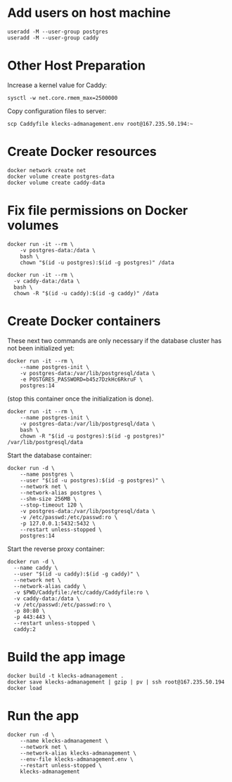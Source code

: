 # Add users on host machine

    useradd -M --user-group postgres
    useradd -M --user-group caddy

# Other Host Preparation

Increase a kernel value for Caddy:

    sysctl -w net.core.rmem_max=2500000

Copy configuration files to server:

    scp Caddyfile klecks-admanagement.env root@167.235.50.194:~

# Create Docker resources

    docker network create net
    docker volume create postgres-data
    docker volume create caddy-data

# Fix file permissions on Docker volumes

    docker run -it --rm \
        -v postgres-data:/data \
        bash \
        chown "$(id -u postgres):$(id -g postgres)" /data

    docker run -it --rm \
      -v caddy-data:/data \
      bash \
      chown -R "$(id -u caddy):$(id -g caddy)" /data

# Create Docker containers

These next two commands are only necessary if the database cluster has not been initialized yet:

    docker run -it --rm \
        --name postgres-init \
        -v postgres-data:/var/lib/postgresql/data \
        -e POSTGRES_PASSWORD=b45z7DzkHc6RkruF \
        postgres:14

(stop this container once the initialization is done).

    docker run -it --rm \
        --name postgres-init \
        -v postgres-data:/var/lib/postgresql/data \
        bash \
        chown -R "$(id -u postgres):$(id -g postgres)" /var/lib/postgresql/data

Start the database container:

    docker run -d \
        --name postgres \
        --user "$(id -u postgres):$(id -g postgres)" \
        --network net \
        --network-alias postgres \
        --shm-size 256MB \
        --stop-timeout 120 \
        -v postgres-data:/var/lib/postgresql/data \
        -v /etc/passwd:/etc/passwd:ro \
        -p 127.0.0.1:5432:5432 \
        --restart unless-stopped \
        postgres:14

Start the reverse proxy container:

    docker run -d \
      --name caddy \
      --user "$(id -u caddy):$(id -g caddy)" \
      --network net \
      --network-alias caddy \
      -v $PWD/Caddyfile:/etc/caddy/Caddyfile:ro \
      -v caddy-data:/data \
      -v /etc/passwd:/etc/passwd:ro \
      -p 80:80 \
      -p 443:443 \
      --restart unless-stopped \
      caddy:2

# Build the app image

    docker build -t klecks-admanagement .
    docker save klecks-admanagement | gzip | pv | ssh root@167.235.50.194 docker load

# Run the app

    docker run -d \
        --name klecks-admanagement \
        --network net \
        --network-alias klecks-admanagement \
        --env-file klecks-admanagement.env \
        --restart unless-stopped \
        klecks-admanagement